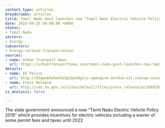 ```yaml
---
content_type: articles
breadcrumbs: articles
title: Tamil Nadu Govt launches new “Tamil Nadu Electric Vehicle Policy 2019”
date: 2019-09-25 04:00:00 +0000
states:
- Tamil Nadu
sectors:
- Energy
subsectors:
- Energy-related Transportation
sources:
- name: Urban Transport News
  url: https://urbantransportnews.com/tamil-nadu-govt-launches-new-tamil-nadu-electric-vehicle-policy-2019/
details:
- name: EV Policy
  url: http://63qmu69ykmn5o2p2een0g1cx-wpengine.netdna-ssl.com/wp-content/uploads/2019/10/Tamil-Nadu-eV-Policy-2019636.pdf
- name: Press Release
  url: http://cms.tn.gov.in/sites/default/files/press_release/pr160919d.JPG
is_analysis: false

---
```

The state government announced a new “Tamil Nadu Electric Vehicle Policy 2019” which provides incentives for electric vehicles including a wavier of some permit fees and taxes until 2022